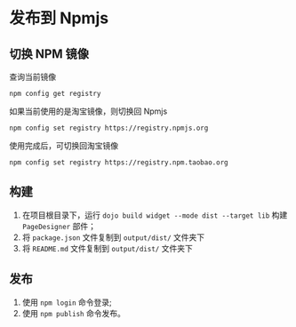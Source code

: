 # 发布到 Npmjs

## 切换 NPM 镜像

查询当前镜像

```shell
npm config get registry
```

如果当前使用的是淘宝镜像，则切换回 Npmjs

```shell
npm config set registry https://registry.npmjs.org
```

使用完成后，可切换回淘宝镜像

```shell
npm config set registry https://registry.npm.taobao.org
```

## 构建

1. 在项目根目录下，运行 `dojo build widget --mode dist --target lib` 构建 `PageDesigner` 部件；
2. 将 `package.json` 文件复制到 `output/dist/` 文件夹下
3. 将 `README.md` 文件复制到 `output/dist/` 文件夹下

## 发布

1. 使用 `npm login` 命令登录;
2. 使用 `npm publish` 命令发布。
